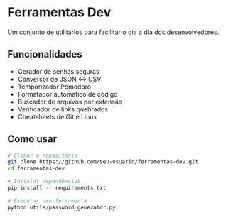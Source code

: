 # Ferramentas Dev

Um conjunto de utilitários para facilitar o dia a dia dos desenvolvedores.

## Funcionalidades

- Gerador de senhas seguras
- Conversor de JSON <-> CSV
- Temporizador Pomodoro
- Formatador automático de código
- Buscador de arquivos por extensão
- Verificador de links quebrados
- Cheatsheets de Git e Linux

## Como usar

```bash
# Clonar o repositório
git clone https://github.com/seu-usuario/ferramentas-dev.git
cd ferramentas-dev

# Instalar dependências
pip install -r requirements.txt

# Executar uma ferramenta
python utils/password_generator.py
```
